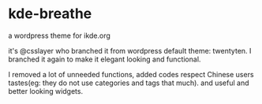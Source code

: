 kde-breathe
===========

a wordpress theme  for ikde.org

it's @csslayer who branched it from wordpress default theme: twentyten. I branched it again to make it elegant looking and functional.

I removed a lot of unneeded functions, added codes respect Chinese users tastes(eg: they do not use categories and tags that much). and useful and better looking widgets.